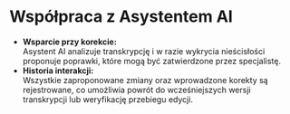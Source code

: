 # Współpraca z Asystentem AI

* **Wsparcie przy korekcie:**\
  Asystent AI analizuje transkrypcję i w razie wykrycia nieścisłości proponuje poprawki, które mogą być zatwierdzone przez specjalistę.
* **Historia interakcji:**\
  Wszystkie zaproponowane zmiany oraz wprowadzone korekty są rejestrowane, co umożliwia powrót do wcześniejszych wersji transkrypcji lub weryfikację przebiegu edycji.
